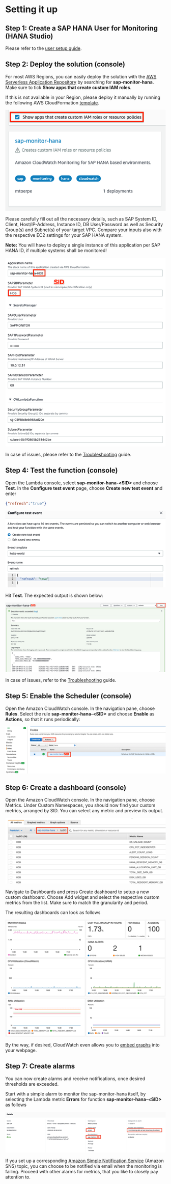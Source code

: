 # Setting it up

## Step 1: Create a SAP HANA User for Monitoring (HANA Studio)

Please refer to the [user setup guide](Create_SAP_Monitoring_User.md).

## Step 2: Deploy the solution (console)

For most AWS Regions, you can easily deploy the solution with the [AWS Serverless Application Repository](https://eu-central-1.console.aws.amazon.com/serverlessrepo/home?region=eu-central-1#/available-applications) by searching for **sap-monitor-hana**. Make sure to tick **Show apps that create custom IAM roles**.

If this is not available in your Region, please deploy it manually by running the following AWS CloudFormation [template](https://github.com/aws-samples/amazon-cloudwatch-monitor-for-sap-hana/blob/master/packaged.yml).

![CWAlarm](../assets/sar.png)

Please carefully fill out all the necessary details, such as SAP System ID, Client, Host/IP-Address, Instance ID, DB User/Password as well as Security Group(s) and Subnet(s) of your target VPC. Compare your inputs also with the respective EC2 settings for your SAP HANA system. 

**Note:** You will have to deploy a single instance of this application per SAP HANA ID, if multiple systems shall be monitored!

![CWAlarm](../assets/sam.png)

In case of issues, please refer to the [Troubleshooting](Troubleshooting.md) guide. 

## Step 4: Test the function (console)

Open the Lambda console, select **sap-monitor-hana-\<SID\>** and choose **Test**. In the **Configure test event** page, choose **Create new test event** and enter

```json
{"refresh":"true"}
```

![CWAlarm](../assets/lambda0.png)

Hit **Test**. The expected output is shown below:

![CWAlarm](../assets/lambda.png)

In case of issues, refer to the [Troubleshooting](Troubleshooting.md) guide.

## Step 5: Enable the Scheduler (console)

Open the Amazon CloudWatch console. In the navigation pane, choose **Rules**. Select the rule **sap-monitor-hana-\<SID\>** and choose **Enable** as **Actions**, so that it runs periodically: 

![CWAlarm](../assets/scheduler.png)

## Step 6: Create a dashboard (console)

Open the Amazon CloudWatch console. In the navigation pane, choose Metrics. Under Custom Namespaces, you should now find your custom metrics, arranged by SID. You can select any metric and preview its output.

![CWAlarm](../assets/cw_metrics.png)

Navigate to Dashboards and press Create dashboard to setup a new custom dashboard. Choose Add widget and select the respective custom metrics from the list. Make sure to match the granularity and period. 

The resulting dashboards can look as follows

![Dashboard1](../assets/cw_dashboard1.png)
![Dashboard2](../assets/cw_dashboard2.png)

By the way, if desired, CloudWatch even allows you to [embed graphs](https://aws.amazon.com/de/blogs/devops/building-an-amazon-cloudwatch-dashboard-outside-of-the-aws-management-console/) into your webpage.

## Step 7: Create alarms

You can now create alarms and receive notifications, once desired thresholds are exceeded.

Start with a simple alarm to monitor the sap-monitor-hana itself, by selecting the Lambda metric **Errors** for function **sap-monitor-hana-\<SID\>** as follows
 
![CWAlarm](../assets/cw_alarm.png)

If you set up a corresponding [Amazon Simple Notification Service](https://docs.aws.amazon.com/AmazonCloudWatch/latest/monitoring/US_SetupSNS.html) (Amazon SNS) topic, you can choose to be notified via email when the monitoring is failing. Proceed with other alarms for metrics, that you like to closely pay attention to.